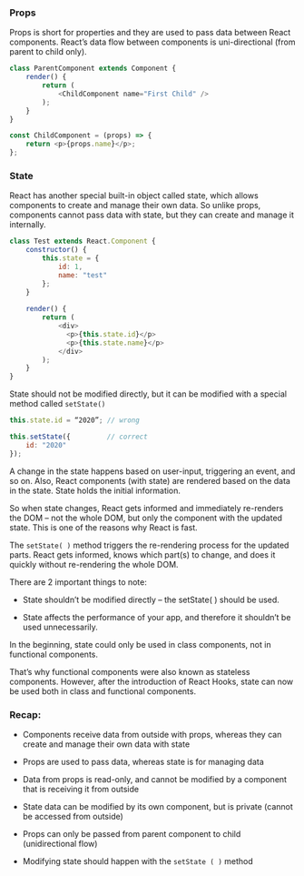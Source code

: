 ### Props

Props is short for properties and they are used to pass data between React components. React’s data flow between components is uni-directional (from parent to child only).

```javascript
class ParentComponent extends Component {    
    render() {    
        return (        
            <ChildComponent name="First Child" />    
        );  
    }
}

const ChildComponent = (props) => {    
    return <p>{props.name}</p>; 
};
```

### State

React has another special built-in object called state, which allows components to create and manage their own data. So unlike props, components cannot pass data with state, but they can create and manage it internally.

```javascript
class Test extends React.Component {    
    constructor() {    
        this.state = {      
            id: 1,      
            name: "test"    
        };  
    }    
    
    render() {    
        return (      
            <div>        
              <p>{this.state.id}</p>        
              <p>{this.state.name}</p>      
            </div>    
        );  
    }
}
```

State should not be modified directly, but it can be modified with a special method called `setState()`

```javascript
this.state.id = “2020”; // wrong

this.setState({         // correct  
    id: "2020"
});
```

A change in the state happens based on user-input, triggering an event, and so on. Also, React components (with state) are rendered based on the data in the state. State holds the initial information.

So when state changes, React gets informed and immediately re-renders the DOM – not the whole DOM, but only the component with the updated state. This is one of the reasons why React is fast.

The `setState( )` method triggers the re-rendering process for the updated parts. React gets informed, knows which part(s) to change, and does it quickly without re-rendering the whole DOM.

There are 2 important things to note:

* State shouldn’t be modified directly – the setState( ) should be used.

* State affects the performance of your app, and therefore it shouldn’t be used unnecessarily.

In the beginning, state could only be used in class components, not in functional components.

That’s why functional components were also known as stateless components. However, after the introduction of React Hooks, state can now be used both in class and functional components.

### Recap: 

* Components receive data from outside with props, whereas they can create and manage their own data with state

* Props are used to pass data, whereas state is for managing data

* Data from props is read-only, and cannot be modified by a component that is receiving it from outside

* State data can be modified by its own component, but is private (cannot be accessed from outside)

* Props can only be passed from parent component to child (unidirectional flow)

* Modifying state should happen with the `setState ( )` method